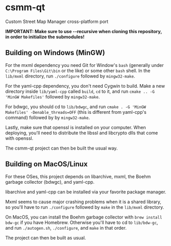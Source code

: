 # csmm-qt
Custom Street Map Manager cross-platform port

**IMPORTANT: Make sure to use --recursive when cloning this repository, in order to initialize the submodules!**

## Building on Windows (MinGW)

For the mxml dependency you need Git for Window's `bash` (generally under `C:\Program Files\Git\bin` or the like) or some other `bash` shell. In the `lib/mxml` directory, run `./configure` followed by `mingw32-make`.

For the yaml-cpp dependency, you don't need Cygwin to build. Make a new directory inside `lib/yaml-cpp` called `build`, `cd` to it, and run `cmake .. -G 'MinGW Makefiles'` followed by `mingw32-make`.

For bdwgc, you should cd to `lib/bdwgc`, and run `cmake . -G 'MinGW Makefiles' -Denable_threads=OFF` (this is different from yaml-cpp's command) followed by by `mingw32-make`.

Lastly, make sure that openssl is installed on your computer. When deploying, you'll need to distribute the libssl and libcrypto dlls that come with openssl.

The csmm-qt project can then be built the usual way.

## Building on MacOS/Linux

For these OSes, this project depends on libarchive, mxml, the Boehm garbage collector (bdwgc), and yaml-cpp.

libarchive and yaml-cpp can be installed via your favorite package manager.

Mxml seems to cause major crashing problems when it is a shared library, so you'll have to run `./configure` followed by `make` in the `lib/mxml` directory.

On MacOS, you can install the Boehm garbage collector with `brew install bdw-gc` if you have Homebrew. Otherwise you'll have to cd to `lib/bdw-gc`, and run `./autogen.sh`, `./configure`, and `make` in that order.

The project can then be built as usual.

